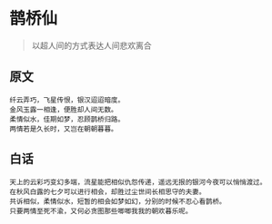 # 鹊桥仙

> 以超人间的方式表达人间悲欢离合

## 原文

```
纤云弄巧，飞星传恨，银汉迢迢暗度。
金风玉露一相逢，便胜却人间无数。
柔情似水，佳期如梦，忍顾鹊桥归路。
两情若是久长时，又岂在朝朝暮暮。
```

## 白话

```
天上的云彩巧变幻多端，流星能把相似仇怨传递，遥远无拫的银河今夜可以悄悄渡过。
在秋风白露的七夕可以进行相会，却胜过尘世间长相思守的夫妻。
共诉相似，柔情似水，短暂的相会如梦如幻，分别的时候不忍心看鹊桥。
只要两情至死不渝，又何必贪图那些唧唧我我的朝欢暮乐呢。
```